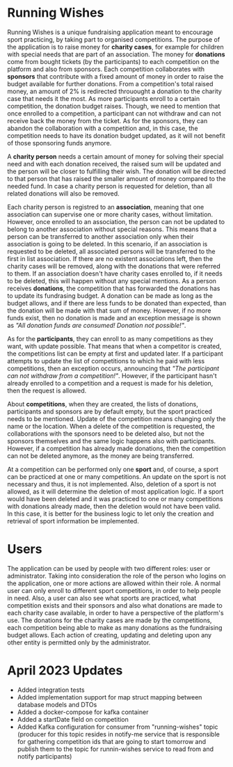 # Running Wishes

Running Wishes is a unique fundraising application meant to encourage sport practicing, by taking part to organised competitions. The purpose of the application is to raise money for **charity cases**, for example for children with special needs that are part of an association. The money for **donations** come from bought tickets (by the participants) to each competition on the platform and also from sponsors. Each competition collaborates with **sponsors** that contribute with a fixed amount of money in order to raise the budget available for further donations. From a competition's total raised money, an amount of 2% is redirected throuought a donation to the charity case that needs it the most. As more participants enroll to a certain competition, the donation budget raises. Though, we need to mention that once enrolled to a competition, a participant can not withdraw and can not receive back the money from the ticket. As for the sponsors, they can abandon the collaboration with a competition and, in this case, the competition needs to have its donation budget updated, as it will not benefit of those sponsoring funds anymore.

A **charity person** needs a certain amount of money for solving their special need and with each donation received, the raised sum will be updated and the person will be closer to fulfilling their wish. The donation will be directed to that person that has raised the smaller amount of money compared to the needed fund. In case a charity person is requested for deletion, than all related donations will also be removed. 

Each charity person is registred to an **association**, meaning that one association can supervise one or more charity cases, without limitation. However, once enrolled to an association, the person can not be updated to belong to another association without special reasons. This means that a person can be transferred to another association only when their association is going to be deleted. In this scenario, if an association is requested to be deleted, all associated persons will be transferred to the first in list association. If there are no existent associations left, then the charity cases will be removed, along with the donations that were referred to them. If an association doesn't have charity cases enrolled to, if it needs to be deleted, this will happen without any special mentions. 
As a person receives **donations**, the competition that has forwarded the donations has to update its fundrasing budget. A donation can be made as long as the budget allows, and if there are less funds to be donated than expected, than the donation will be made with that sum of money. However, if no more funds exist, then no donation is made and an exception message is shown as _"All donation funds are consumed! Donation not possible!"_.

As for the **participants**, they can enroll to as many competitions as they want, with update possible. That means that when a competitor is created, the competitions list can be empty at first and updated later. If a participant attempts to update the list of competitions to which he paid with less competitions, then an exception occurs, announcing that _"The participant can not withdraw from a competition!"_. However, if the participant hasn't already enrolled to a competition and a request is made for his deletion, then the request is allowed.

About **competitions**, when they are created, the lists of donations, participants and sponsors are by default empty, but the sport practiced needs to be mentioned. Update of the competition means changing only the name or the location. When a delete of the competition is requested, the collaborations with the sponsors need to be deleted also, but not the sponsors themselves and the same logic happens also with participants. However, if a competition has already made donations, then the competition can not be deleted anymore, as the money are being transferred.

At a competition can be performed only one **sport** and, of course, a sport can be practiced at one or many competitions. An update on the sport is not necessary and thus, it is not implemented. Also, deletion of a sport is not allowed, as it will determine the deletion of most application logic. If a sport would have been deleted and it was practiced to one or many competitions with donations already made, then the deletion would not have been valid. In this case, it is better for the business logic to let only the creation and retrieval of sport information be implemented.


# Users

The application can be used by people with two different roles: user or administrator. Taking into consideration the role of the person who logins on the application, one or more actions are allowed within their role. A normal user can only enroll to different sport competitions, in order to help people in need. Also, a user can also see what sports are practiced, what competition exists and their sponsors and also what donations are made to each charity case available, in order to have a perspective of the platform's use. The donations for the charity cases are made by the competitions, each competition being able to make as many donations as the fundraising budget allows. Each action of creating, updating and deleting upon any other entity is permitted only by the administrator.

# April 2023 Updates
- Added integration tests
- Added implementation support for map struct mapping between database models and DTOs
- Added a docker-compose for kafka container
- Added a startDate field on competition 
- Added Kafka configuration for consumer from "running-wishes" topic (producer for this topic resides in notify-me service that is responsible for gathering competition ids that are going to start tomorrow and publish them to the topic for runnin-wishes service to read from and notify participants)


